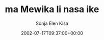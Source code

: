 ---
title: 'ma Mewika li nasa ike'
posts: 1
hash: 't60'
author: 'Sonja Elen Kisa'
date: 2002-07-17T09:37:00+00:00
sources:
  - http://forums.tokipona.org/viewtopic.php%3Ft=60.html
---